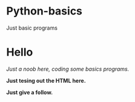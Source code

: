 # Python-basics
Just basic programs
<h1>Hello</h1>
<p><i>Just a noob here, coding some basics programs.</i></p>
<b>Just tesing out the HTML here.</b>
<p><b>Just give a follow.</b></p>

